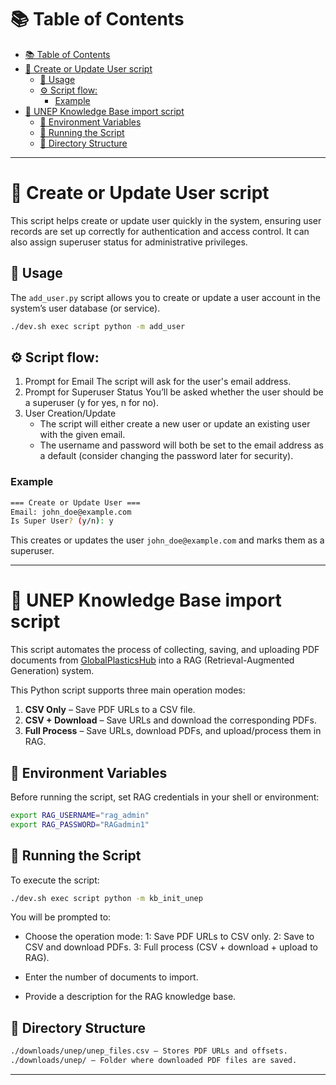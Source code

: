 # 📚 Table of Contents

- [📚 Table of Contents](#-table-of-contents)
- [🤖 Create or Update User script](#-create-or-update-user-script)
  - [🚀 Usage](#-usage)
  - [⚙️ Script flow:](#️-script-flow)
    - [Example](#example)
- [🤖 UNEP Knowledge Base import script](#-unep-knowledge-base-import-script)
  - [🔐 Environment Variables](#-environment-variables)
  - [🚀 Running the Script](#-running-the-script)
  - [📁 Directory Structure](#-directory-structure)

---

# 🤖 Create or Update User script

This script helps create or update user quickly in the system, ensuring user records are set up correctly for authentication and access control. It can also assign superuser status for administrative privileges.

## 🚀 Usage

The `add_user.py` script allows you to create or update a user account in the system’s user database (or service).

```bash
./dev.sh exec script python -m add_user
```

## ⚙️ Script flow:
  1. Prompt for Email
      The script will ask for the user's email address.
  2. Prompt for Superuser Status
      You’ll be asked whether the user should be a superuser (y for yes, n for no).
  3. User Creation/Update
      - The script will either create a new user or update an existing user with the given email.
      - The username and password will both be set to the email address as a default (consider changing the password later for security).

### Example

```bash
=== Create or Update User ===
Email: john_doe@example.com
Is Super User? (y/n): y
```

This creates or updates the user `john_doe@example.com` and marks them as a superuser.

---

# 🤖 UNEP Knowledge Base import script

This script automates the process of collecting, saving, and uploading PDF documents from [GlobalPlasticsHub](https://globalplasticshub.org) into a RAG (Retrieval-Augmented Generation) system.

This Python script supports three main operation modes:

1. **CSV Only** – Save PDF URLs to a CSV file.
2. **CSV + Download** – Save URLs and download the corresponding PDFs.
3. **Full Process** – Save URLs, download PDFs, and upload/process them in RAG.

## 🔐 Environment Variables

Before running the script, set RAG credentials in your shell or environment:

``` bash
export RAG_USERNAME="rag_admin"
export RAG_PASSWORD="RAGadmin1"
```

## 🚀 Running the Script

To execute the script:

```bash
./dev.sh exec script python -m kb_init_unep
```

You will be prompted to:
- Choose the operation mode:
  1: Save PDF URLs to CSV only.
  2: Save to CSV and download PDFs.
  3: Full process (CSV + download + upload to RAG).

- Enter the number of documents to import.
- Provide a description for the RAG knowledge base.

## 📁 Directory Structure
```bash
./downloads/unep/unep_files.csv – Stores PDF URLs and offsets.
./downloads/unep/ – Folder where downloaded PDF files are saved.
```

---

